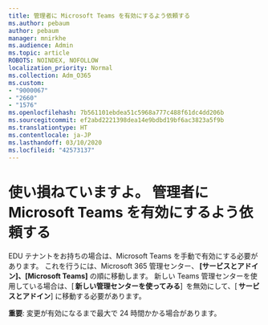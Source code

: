 ```yaml
---
title: 管理者に Microsoft Teams を有効にするよう依頼する
ms.author: pebaum
author: pebaum
manager: mnirkhe
ms.audience: Admin
ms.topic: article
ROBOTS: NOINDEX, NOFOLLOW
localization_priority: Normal
ms.collection: Adm_O365
ms.custom:
- "9000067"
- "2660"
- "1576"
ms.openlocfilehash: 7b561101ebdea51c5968a777c488f61dc4dd206b
ms.sourcegitcommit: ef2abd2221398dea14e9bdbd19bf6ac3823a5f9b
ms.translationtype: HT
ms.contentlocale: ja-JP
ms.lasthandoff: 03/10/2020
ms.locfileid: "42573137"
---
```

# <a name="youre-missing-out-ask-your-admin-to-enable-microsoft-teams"></a>使い損ねていますよ。 管理者に Microsoft Teams を有効にするよう依頼する

EDU テナントをお持ちの場合は、Microsoft Teams を手動で有効にする必要があります。 これを行うには、Microsoft 365 管理センター、 **[サービスとアドイン]、[Microsoft Teams]** の順に移動します。 新しい Teams 管理センターを使用している場合は、[ **新しい管理センターを使ってみる**]  を無効にして、[ **サービスとアドイン**] に移動する必要があります。 

**重要**: 変更が有効になるまで最大で 24 時間かかる場合があります。